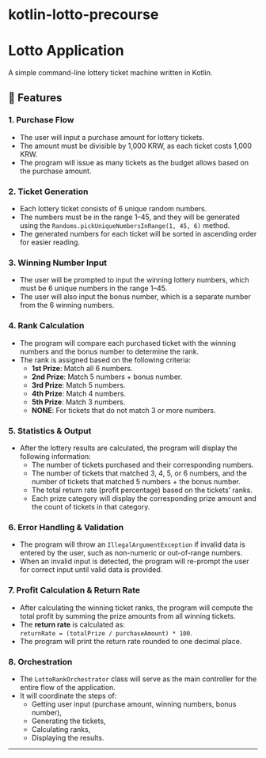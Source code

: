 # kotlin-lotto-precourse

# Lotto Application

A simple command-line lottery ticket machine written in Kotlin.

## 🚀 Features

### 1. **Purchase Flow**
- The user will input a purchase amount for lottery tickets.
- The amount must be divisible by 1,000 KRW, as each ticket costs 1,000 KRW.
- The program will issue as many tickets as the budget allows based on the purchase amount.

### 2. **Ticket Generation**
- Each lottery ticket consists of 6 unique random numbers.
- The numbers must be in the range 1–45, and they will be generated using the `Randoms.pickUniqueNumbersInRange(1, 45, 6)` method.
- The generated numbers for each ticket will be sorted in ascending order for easier reading.

### 3. **Winning Number Input**
- The user will be prompted to input the winning lottery numbers, which must be 6 unique numbers in the range 1–45.
- The user will also input the bonus number, which is a separate number from the 6 winning numbers.

### 4. **Rank Calculation**
- The program will compare each purchased ticket with the winning numbers and the bonus number to determine the rank.
- The rank is assigned based on the following criteria:
    - **1st Prize**: Match all 6 numbers.
    - **2nd Prize**: Match 5 numbers + bonus number.
    - **3rd Prize**: Match 5 numbers.
    - **4th Prize**: Match 4 numbers.
    - **5th Prize**: Match 3 numbers.
    - **NONE**: For tickets that do not match 3 or more numbers.

### 5. **Statistics & Output**
- After the lottery results are calculated, the program will display the following information:
    - The number of tickets purchased and their corresponding numbers.
    - The number of tickets that matched 3, 4, 5, or 6 numbers, and the number of tickets that matched 5 numbers + the bonus number.
    - The total return rate (profit percentage) based on the tickets’ ranks.
    - Each prize category will display the corresponding prize amount and the count of tickets in that category.

### 6. **Error Handling & Validation**
- The program will throw an `IllegalArgumentException` if invalid data is entered by the user, such as non-numeric or out-of-range numbers.
- When an invalid input is detected, the program will re-prompt the user for correct input until valid data is provided.

### 7. **Profit Calculation & Return Rate**
- After calculating the winning ticket ranks, the program will compute the total profit by summing the prize amounts from all winning tickets.
- The **return rate** is calculated as:  
  `returnRate = (totalPrize / purchaseAmount) * 100`.
- The program will print the return rate rounded to one decimal place.

### 8. **Orchestration**
- The `LottoRankOrchestrator` class will serve as the main controller for the entire flow of the application.
- It will coordinate the steps of:
    - Getting user input (purchase amount, winning numbers, bonus number),
    - Generating the tickets,
    - Calculating ranks,
    - Displaying the results.

---


